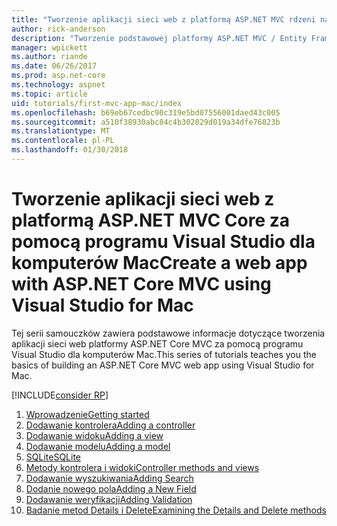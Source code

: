 ```yaml
---
title: "Tworzenie aplikacji sieci web z platformą ASP.NET MVC rdzeni na komputerze Mac"
author: rick-anderson
description: "Tworzenie podstawowej platformy ASP.NET MVC / Entity Framework aplikacji za pomocą programu Visual Studio dla komputerów Mac"
manager: wpickett
ms.author: riande
ms.date: 06/26/2017
ms.prod: asp.net-core
ms.technology: aspnet
ms.topic: article
uid: tutorials/first-mvc-app-mac/index
ms.openlocfilehash: b69eb67cedbc90c319e5bd07556001daed43c005
ms.sourcegitcommit: a510f38930abc84c4b302029d019a34dfe76823b
ms.translationtype: MT
ms.contentlocale: pl-PL
ms.lasthandoff: 01/30/2018
---
```

# <a name="create-a-web-app-with-aspnet-core-mvc-using-visual-studio-for-mac"></a><span data-ttu-id="b227f-103">Tworzenie aplikacji sieci web z platformą ASP.NET MVC Core za pomocą programu Visual Studio dla komputerów Mac</span><span class="sxs-lookup"><span data-stu-id="b227f-103">Create a web app with ASP.NET Core MVC using Visual Studio for Mac</span></span>

<span data-ttu-id="b227f-104">Tej serii samouczków zawiera podstawowe informacje dotyczące tworzenia aplikacji sieci web platformy ASP.NET Core MVC za pomocą programu Visual Studio dla komputerów Mac.</span><span class="sxs-lookup"><span data-stu-id="b227f-104">This series of tutorials teaches you the basics of building an ASP.NET Core MVC web app using Visual Studio for Mac.</span></span> 

[!INCLUDE[consider RP](../../includes/razor.md)]

1. [<span data-ttu-id="b227f-105">Wprowadzenie</span><span class="sxs-lookup"><span data-stu-id="b227f-105">Getting started</span></span>](start-mvc.md)
1. [<span data-ttu-id="b227f-106">Dodawanie kontrolera</span><span class="sxs-lookup"><span data-stu-id="b227f-106">Adding a controller</span></span>](adding-controller.md)
1. [<span data-ttu-id="b227f-107">Dodawanie widoku</span><span class="sxs-lookup"><span data-stu-id="b227f-107">Adding a view</span></span>](adding-view.md)
1. [<span data-ttu-id="b227f-108">Dodawanie modelu</span><span class="sxs-lookup"><span data-stu-id="b227f-108">Adding a model</span></span>](adding-model.md)
1. [<span data-ttu-id="b227f-109">SQLite</span><span class="sxs-lookup"><span data-stu-id="b227f-109">SQLite</span></span>](working-with-sql.md)
1. [<span data-ttu-id="b227f-110">Metody kontrolera i widoki</span><span class="sxs-lookup"><span data-stu-id="b227f-110">Controller methods and views</span></span>](controller-methods-views.md)
1. [<span data-ttu-id="b227f-111">Dodawanie wyszukiwania</span><span class="sxs-lookup"><span data-stu-id="b227f-111">Adding Search</span></span>](search.md)
1. [<span data-ttu-id="b227f-112">Dodanie nowego pola</span><span class="sxs-lookup"><span data-stu-id="b227f-112">Adding a New Field</span></span>](new-field.md)
1. [<span data-ttu-id="b227f-113">Dodawanie weryfikacji</span><span class="sxs-lookup"><span data-stu-id="b227f-113">Adding Validation</span></span>](validation.md)
1. [<span data-ttu-id="b227f-114">Badanie metod Details i Delete</span><span class="sxs-lookup"><span data-stu-id="b227f-114">Examining the Details and Delete methods</span></span>](xref:tutorials/first-mvc-app/details)
